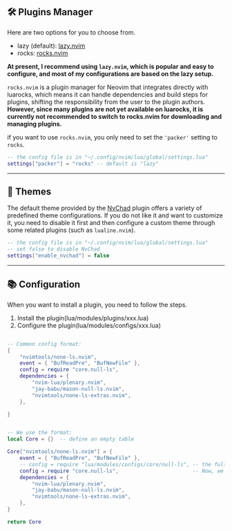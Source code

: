 ## 🛠️ Plugins Manager

Here are two options for you to choose from.

- lazy (default): [lazy.nvim](https://github.com/folke/lazy.nvim)
- rocks: [rocks.nvim](https://github.com/nvim-neorocks/rocks.nvim)

**At present, I recommend using `lazy.nvim`, which is popular and easy to configure, and most of my configurations are based on the lazy setup.**

`rocks.nvim` is a plugin manager for Neovim that integrates directly with luarocks, which means it can handle dependencies and build steps for plugins, shifting the responsibility from the user to the plugin authors. **However, since many plugins are not yet available on luarocks, it is currently not recommended to switch to rocks.nvim for downloading and managing plugins.**

if you want to use `rocks.nvim`, you only need to set the `'packer'` setting to `rocks`.

```lua
-- the config file is in "~/.config/nvim/lua/global/settings.lua"
settings["packer"] = "rocks" -- default is "lazy"
```

---

## 🌈 Themes

The default theme provided by the [NvChad](https://github.com/NvChad/NvChad) plugin offers a variety of predefined theme configurations.
If you do not like it and want to customize it, you need to disable it first and then configure a custom theme through some related plugins (such as `lualine.nvim`).

```lua
-- the config file is in "~/.config/nvim/lua/global/settings.lua"
-- set false to disable NvChad
settings["enable_nvchad"] = false
```

---

## 📚 Configuration

When you want to install a plugin, you need to follow the steps.

1. Install the plugin(lua/modules/plugins/xxx.lua)
2. Configure the plugin(lua/modules/configs/xxx.lua)

```lua

-- Common config format:
{
    "nvimtools/none-ls.nvim",
    event = { "BufReadPre", "BufNewFile" },
    config = require "core.null-ls",
    dependencies = {
        "nvim-lua/plenary.nvim",
        "jay-babu/mason-null-ls.nvim",
        "nvimtools/none-ls-extras.nvim",
    },

}


-- We use the format:
local Core = {}  -- define an empty table

Core["nvimtools/none-ls.nvim"] = {
    event = { "BufReadPre", "BufNewFile" },
    -- config = require "lua/modules/configs/core/null-ls", -- the full path of the config file
    config = require "core.null-ls",                        -- Now, we can ignore this prefix: "~/.config/nvim/lua/moudles/configs/".
    dependencies = {
        "nvim-lua/plenary.nvim",
        "jay-babu/mason-null-ls.nvim",
        "nvimtools/none-ls-extras.nvim",
    },
}

return Core
```
